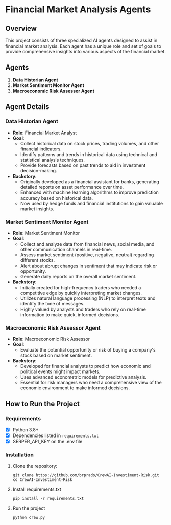 # Financial Market Analysis Agents

## Overview

This project consists of three specialized AI agents designed to assist in financial market analysis. Each agent has a unique role and set of goals to provide comprehensive insights into various aspects of the financial market.

## Agents

1. **Data Historian Agent**
2. **Market Sentiment Monitor Agent**
3. **Macroeconomic Risk Assessor Agent**

## Agent Details

### Data Historian Agent

- **Role**: Financial Market Analyst
- **Goal**:
  - Collect historical data on stock prices, trading volumes, and other financial indicators.
  - Identify patterns and trends in historical data using technical and statistical analysis techniques.
  - Provide forecasts based on past trends to aid in investment decision-making.
- **Backstory**:
  - Originally developed as a financial assistant for banks, generating detailed reports on asset performance over time.
  - Enhanced with machine learning algorithms to improve prediction accuracy based on historical data.
  - Now used by hedge funds and financial institutions to gain valuable market insights.

### Market Sentiment Monitor Agent

- **Role**: Market Sentiment Monitor
- **Goal**:
  - Collect and analyze data from financial news, social media, and other communication channels in real-time.
  - Assess market sentiment (positive, negative, neutral) regarding different stocks.
  - Alert about abrupt changes in sentiment that may indicate risk or opportunity.
  - Generate daily reports on the overall market sentiment.
- **Backstory**:
  - Initially created for high-frequency traders who needed a competitive edge by quickly interpreting market changes.
  - Utilizes natural language processing (NLP) to interpret texts and identify the tone of messages.
  - Highly valued by analysts and traders who rely on real-time information to make quick, informed decisions.

### Macroeconomic Risk Assessor Agent

- **Role**: Macroeconomic Risk Assessor
- **Goal**:
  - Evaluate the potential opportunity or risk of buying a company's stock based on market sentiment.
- **Backstory**:
  - Developed for financial analysts to predict how economic and political events might impact markets.
  - Uses advanced econometric models for predictive analysis.
  - Essential for risk managers who need a comprehensive view of the economic environment to make informed decisions.

## How to Run the Project

### Requirements

- [X] Python 3.8+
- [X] Dependencies listed in `requirements.txt`
- [X] SERPER_API_KEY on the .env file

### Installation

1. Clone the repository:

   ```
   git clone https://github.com/brprado/CrewAI-Investiment-Risk.git
   cd CrewAI-Investiment-Risk
   ```
2. Install requirements.txt

   ```
   pip install -r requirements.txt
   ```
3. Run the project

   ```python
   python crew.py
   ```
